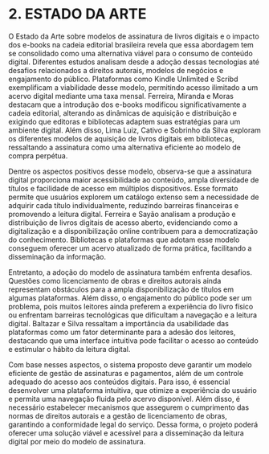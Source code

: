 # 2. ESTADO DA ARTE

O Estado da Arte sobre modelos de assinatura de livros digitais e o impacto dos e-books na cadeia editorial brasileira revela que essa abordagem tem se consolidado como uma alternativa viável para o consumo de conteúdo digital. Diferentes estudos analisam desde a adoção dessas tecnologias até desafios relacionados a direitos autorais, modelos de negócios e engajamento do público. Plataformas como Kindle Unlimited e Scribd exemplificam a viabilidade desse modelo, permitindo acesso ilimitado a um acervo digital mediante uma taxa mensal. Ferreira, Miranda e Moras destacam que a introdução dos e-books modificou significativamente a cadeia editorial, alterando as dinâmicas de aquisição e distribuição e exigindo que editoras e bibliotecas adaptem suas estratégias para um ambiente digital. Além disso, Lima Luiz, Cativo e Sobrinho da Silva exploram os diferentes modelos de aquisição de livros digitais em bibliotecas, ressaltando a assinatura como uma alternativa eficiente ao modelo de compra perpétua.

Dentre os aspectos positivos desse modelo, observa-se que a assinatura digital proporciona maior acessibilidade ao conteúdo, ampla diversidade de títulos e facilidade de acesso em múltiplos dispositivos. Esse formato permite que usuários explorem um catálogo extenso sem a necessidade de adquirir cada título individualmente, reduzindo barreiras financeiras e promovendo a leitura digital. Ferreira e Sayão analisam a produção e distribuição de livros digitais de acesso aberto, evidenciando como a digitalização e a disponibilização online contribuem para a democratização do conhecimento. Bibliotecas e plataformas que adotam esse modelo conseguem oferecer um acervo atualizado de forma prática, facilitando a disseminação da informação.

Entretanto, a adoção do modelo de assinatura também enfrenta desafios. Questões como licenciamento de obras e direitos autorais ainda representam obstáculos para a ampla disponibilização de títulos em algumas plataformas. Além disso, o engajamento do público pode ser um problema, pois muitos leitores ainda preferem a experiência do livro físico ou enfrentam barreiras tecnológicas que dificultam a navegação e a leitura digital. Baltazar e Silva ressaltam a importância da usabilidade das plataformas como um fator determinante para a adesão dos leitores, destacando que uma interface intuitiva pode facilitar o acesso ao conteúdo e estimular o hábito da leitura digital.

Com base nesses aspectos, o sistema proposto deve garantir um modelo eficiente de gestão de assinaturas e pagamentos, além de um controle adequado do acesso aos conteúdos digitais. Para isso, é essencial desenvolver uma plataforma intuitiva, que otimize a experiência do usuário e permita uma navegação fluida pelo acervo disponível. Além disso, é necessário estabelecer mecanismos que assegurem o cumprimento das normas de direitos autorais e a gestão de licenciamento de obras, garantindo a conformidade legal do serviço. Dessa forma, o projeto poderá oferecer uma solução viável e acessível para a disseminação da leitura digital por meio do modelo de assinatura.
